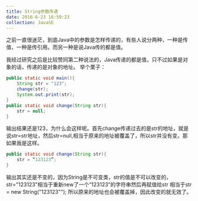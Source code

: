 ```yaml
---
title: String参数传递
date: 2016-6-23 16:59:23
collection: JavaSE
---
```


之前一直很迷茫，到底Java中的参数是怎样传递的，有些人说分两种，一种是传值，一种是传引用。而另一种是说Java传的都是值。

我经过研究之后是比较赞同第二种说法的，Java传递的都是值，只不过如果是对象的话，传递的是对象的地址。
举个栗子：
```java
public static void main(){
    String str = "123";
    change(str);
    System.out.print(str);
}
public static void change(String str){
    str = null;
}
```

输出结果还是123，为什么会这样呢。首先change传递过去的是str的地址，就是说str=str地址，然后str=null,相当于原来的地址被覆盖了，所以str并没有变。那如果我是这样。
```java
public static void change(String str){
    str = “123123”;
}
```
输出其实还是不变的，因为String是不可变类，str的值是不可以改变的，str="123123"相当于重新new了一个“123123”的字符串然后再赋值给str
相当于str = new String("123123""); 所以原来的地址也会被覆盖掉，因此改变的就无效了。